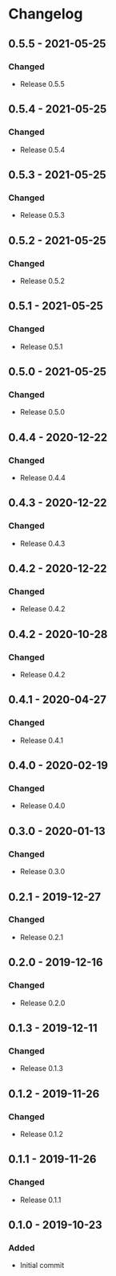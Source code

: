 # Changelog

## 0.5.5 - 2021-05-25
### Changed
- Release 0.5.5

## 0.5.4 - 2021-05-25
### Changed
- Release 0.5.4

## 0.5.3 - 2021-05-25
### Changed
- Release 0.5.3

## 0.5.2 - 2021-05-25
### Changed
- Release 0.5.2

## 0.5.1 - 2021-05-25
### Changed
- Release 0.5.1

## 0.5.0 - 2021-05-25
### Changed
- Release 0.5.0

## 0.4.4 - 2020-12-22
### Changed
- Release 0.4.4

## 0.4.3 - 2020-12-22
### Changed
- Release 0.4.3

## 0.4.2 - 2020-12-22
### Changed
- Release 0.4.2

## 0.4.2 - 2020-10-28
### Changed
- Release 0.4.2

## 0.4.1 - 2020-04-27
### Changed
- Release 0.4.1

## 0.4.0 - 2020-02-19
### Changed
- Release 0.4.0

## 0.3.0 - 2020-01-13
### Changed
- Release 0.3.0

## 0.2.1 - 2019-12-27
### Changed
- Release 0.2.1

## 0.2.0 - 2019-12-16
### Changed
- Release 0.2.0

## 0.1.3 - 2019-12-11
### Changed
- Release 0.1.3

## 0.1.2 - 2019-11-26
### Changed
- Release 0.1.2

## 0.1.1 - 2019-11-26
### Changed
- Release 0.1.1

## 0.1.0 - 2019-10-23
### Added
- Initial commit